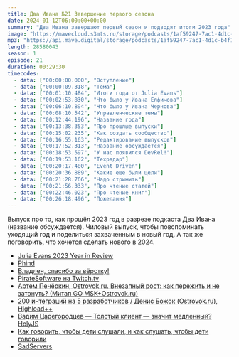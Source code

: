 ```yaml
---
title: Два Ивана №21 Завершение первого сезона
date: 2024-01-12T06:00:00+00:00
summary: "Два Ивана завершают первый сезон и подводят итоги 2023 года"
image: "https://mavecloud.s3mts.ru/storage/podcasts/1af59247-7ac1-4d1c-b4f1-fd950f3daf15/images/35d91644-50fc-461b-8c75-1d7a7862e1c2.jpg"
mp3: "https://api.mave.digital/storage/podcasts/1af59247-7ac1-4d1c-b4f1-fd950f3daf15/episodes/35d91644-50fc-461b-8c75-1d7a7862e1c2.mp3"
length: 28580043
season: 1
episode: 21
duration: 00:29:30
timecodes:
  - data: ["00:00:00.000", "Вступление"]
  - data: ["00:00:09.318", "Тема"]
  - data: ["00:01:10.484", "Итоги года от Julia Evans"]
  - data: ["00:02:53.830", "Что было у Ивана Елфимова"]
  - data: ["00:06:10.894", "Что было у Ивана Чернова"]
  - data: ["00:08:10.542", "Управленческие темы"]
  - data: ["00:12:44.196", "Название года"]
  - data: ["00:13:38.353", "Про прошлые выпуски"]
  - data: ["00:15:02.235", "Как создать сообщество"]
  - data: ["00:16:55.163", "Редактирование выпусков"]
  - data: ["00:17:52.313", "Название обсуждается"]
  - data: ["00:18:53.597", "У нас появился DevRel!"]
  - data: ["00:19:53.162", "Техрадар"]
  - data: ["00:20:17.480", "Event Driven"]
  - data: ["00:20:36.889", "Какие еще были цели"]
  - data: ["00:21:28.766", "Надо стримить"]
  - data: ["00:21:56.333", "Про чтение статей"]
  - data: ["00:22:46.023", "Про чтение книг"]
  - data: ["00:26:18.496", "Пожелания"]
---
```


Выпуск про то, как прошёл 2023 год в разрезе подкаста Два Ивана (название обсуждается). Чиловый выпуск, чтобы повспоминать уходящий год и поделиться захваченным в новый год. А так же поговорить, что хочется сделать нового в 2024.

<!-- links -->

- [Julia Evans 2023 Year in Review](https://jvns.ca/blog/2023/12/31/2023--year-in-review/)
- [Phind](https://phind.com)
- [Владлен, спасибо за вёрстку!](https://twitter.com/webholt)
- [PirateSoftware на Twitch.tv](https://www.twitch.tv/piratesoftware)
- [Артем Печёркин, Ostrovok.ru. Внезапный рост: как пережить и не затонуть? (Митап GO MSK+Ostrovok.ru)](https://www.youtube.com/watch?v=-To1OS2CE1Q)
- [200 интеграций на 5 разработчиков / Денис Божок (Ostrovok.ru), Highload++](https://www.youtube.com/watch?v=veuqWWrYEAc)
- [Вадим Царегородцев — Толстый клиент — значит медленный? HolyJS](https://www.youtube.com/watch?v=9GFFO0lA1r8)
- [Как говорить, чтобы дети слушали, и как слушать, чтобы дети говорили](https://www.litres.ru/book/adel-faber/kak-govorit-chtoby-deti-slushali-i-kak-slushat-chtoby-deti-govo-5806860/)
- [SadServers](https://sadservers.com/)
